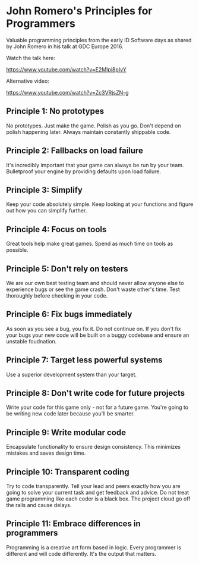 # John Romero's Principles for Programmers

Valuable programming principles from the early ID Software days as shared by
John Romero in his talk at GDC Europe 2016.

Watch the talk here:

https://www.youtube.com/watch?v=E2MIpi8pIvY

Alternative video:

https://www.youtube.com/watch?v=Zc3VRjsZN-g

## Principle 1: No prototypes

No prototypes. Just make the game. Polish as you go. Don't depend on polish
happening later. Always maintain constantly shippable code.

## Principle 2: Fallbacks on load failure

It's incredibly important that your game can always be run by your team.
Bulletproof your engine by providing defaults upon load failure.

## Principle 3: Simplify

Keep your code absolutely simple. Keep looking at your functions and figure
out how you can simplify further.

## Principle 4: Focus on tools

Great tools help make great games. Spend as much time on tools as possible.

## Principle 5: Don't rely on testers

We are our own best testing team and should never allow anyone else to
experience bugs or see the game crash. Don't waste other's time. Test
thoroughly before checking in your code.

## Principle 6: Fix bugs immediately

As soon as you see a bug, you fix it. Do not continue on. If you don't fix
your bugs your new code will be built on a buggy codebase and ensure an
unstable foudnation.

## Principle 7: Target less powerful systems

Use a superior development system than your target.

## Principle 8: Don't write code for future projects

Write your code for this game only - not for a future game. You're going to
be writing new code later because you'll be smarter.

## Principle 9: Write modular code

Encapsulate functionality to ensure design consistency. This minimizes
mistakes and saves design time.

## Principle 10: Transparent coding

Try to code transparently. Tell your lead and peers exactly how you are going
to solve your current task and get feedback and advice. Do not treat game
programming like each coder is a black box. The project cloud go off the rails
and cause delays.

## Principle 11: Embrace differences in programmers

Programming is a creative art form based in logic. Every programmer is
different and will code differently. It's the output that matters.

